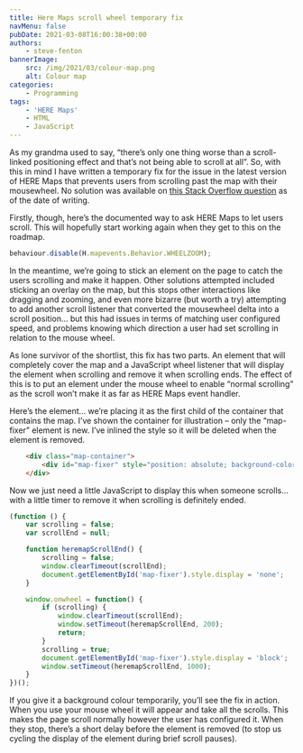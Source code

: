 ```yaml
---
title: Here Maps scroll wheel temporary fix
navMenu: false
pubDate: 2021-03-08T16:00:38+00:00
authors:
    - steve-fenton
bannerImage:
    src: /img/2021/03/colour-map.png
    alt: Colour map
categories:
    - Programming
tags:
    - 'HERE Maps'
    - HTML
    - JavaScript
---
```


As my grandma used to say, “there’s only one thing worse than a scroll-linked positioning effect and that’s not being able to scroll at all”. So, with this in mind I have written a temporary fix for the issue in the latest version of HERE Maps that prevents users from scrolling past the map with their mousewheel. No solution was available on [this Stack Overflow question](https://stackoverflow.com/q/63615994/75525) as of the date of writing.

Firstly, though, here’s the documented way to ask HERE Maps to let users scroll. This will hopefully start working again when they get to this on the roadmap.

```javascript
behaviour.disable(H.mapevents.Behavior.WHEELZOOM);
```

In the meantime, we’re going to stick an element on the page to catch the users scrolling and make it happen. Other solutions attempted included sticking an overlay on the map, but this stops other interactions like dragging and zooming, and even more bizarre (but worth a try) attempting to add another scroll listener that converted the mousewheel delta into a scroll position… but this had issues in terms of matching user configured speed, and problems knowing which direction a user had set scrolling in relation to the mouse wheel.

As lone survivor of the shortlist, this fix has two parts. An element that will completely cover the map and a JavaScript wheel listener that will display the element when scrolling and remove it when scrolling ends. The effect of this is to put an element under the mouse wheel to enable “normal scrolling” as the scroll won’t make it as far as HERE Maps event handler.

Here’s the element… we’re placing it as the first child of the container that contains the map. I’ve shown the container for illustration – only the “map-fixer” element is new. I’ve inlined the style so it will be deleted when the element is removed.

```html
    <div class="map-container">
        <div id="map-fixer" style="position: absolute; background-color: transparent; width: 100%; height: 100%; z-index: 1000; display: none;"></div>
    </div>
```

Now we just need a little JavaScript to display this when someone scrolls… with a little timer to remove it when scrolling is definitely ended.

```javascript
(function () {
    var scrolling = false;
    var scrollEnd = null;

    function heremapScrollEnd() {
        scrolling = false;
        window.clearTimeout(scrollEnd);
        document.getElementById('map-fixer').style.display = 'none';
    }

    window.onwheel = function() {
        if (scrolling) {
            window.clearTimeout(scrollEnd);
            window.setTimeout(heremapScrollEnd, 200);
	        return;
        }
        scrolling = true;
        document.getElementById('map-fixer').style.display = 'block';
        window.setTimeout(heremapScrollEnd, 1000);
    }
})();
```

If you give it a background colour temporarily, you’ll see the fix in action. When you use your mouse wheel it will appear and take all the scrolls. This makes the page scroll normally however the user has configured it. When they stop, there’s a short delay before the element is removed (to stop us cycling the display of the element during brief scroll pauses).